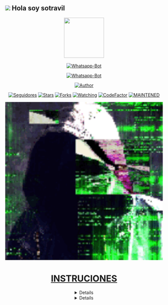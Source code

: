 ## <img src="https://github.com/TheDudeThatCode/TheDudeThatCode/blob/master/Assets/Hi.gif" width="29px"> Hola soy sotravil
<p align="center">
<img src="https://static-cdn.jtvnw.net/jtv_user_pictures/999691b4-e557-4058-87d8-6b6a398c8837-profile_image-300x300.png" width="128" height="128"/>
</p>
<p align="center">
<a href="#"><img title="Whatsapp-Bot" src="https://img.shields.io/badge/Sotravil Whatsapp Bot-green?colorA=%23ff0000&colorB=%23017e40&style=for-the-badge"></a>
</p>
</p>
<p align="center">
<a href="#"><img title="Whatsapp-Bot" src="https://img.shields.io/badge/Slbot bot-Pink?colorA=%FF00D4&colorB=%23017e40&style=for-the-badge"></a>
</p>
<p align="center">
<a href="https://github.com/Sotravil"><img title="Author" src="https://img.shields.io/badge/Author-Sotravil-red.svg?style=for-the-badge&logo=github"></a>
</p>
<p align="center">
<a href="https://github.com/Sotravil/followers"><img title="Seguidores" src="https://img.shields.io/github/followers/Sotravil?color=blue&style=flat-square"></a>
<a href="https://github.com/Sotravil/slbot/stargazers/"><img title="Stars" src="https://img.shields.io/github/stars/Sotravil/slbot?color=red&style=flat-square"></a>
<a href="https://github.com/Sotravil/slbot/network/members"><img title="Forks" src="https://img.shields.io/github/forks/Sotravil/slbot?color=red&style=flat-square"></a>
<a href="https://github.com/Sotravil/slbot/watchers"><img title="Watching" src="https://img.shields.io/github/watchers/Sotravil/slbot?label=Watchers&color=blue&style=flat-square"></a>
<a href="https://www.codefactor.io/repository/github/Sotravil/slwb"><img src="https://www.codefactor.io/repository/github/mhankbarbar/termux-wabot/badge" alt="CodeFactor" /></a>
<a href="#"><img title="MAINTENED" src="https://img.shields.io/badge/MAINTENED-YES-blue.svg"</a>
</p>

<img src="https://github.com/Sotravil/animaciones/blob/main/46400cbacaf8eb1b36a89cdcd7da6740_w200.gif" alt="Hacker" width="600" />
<div align="center">



# INSTRUCIONES 


<details>

## Instala Termux para proseguir
>playstore (android) : https://play.google.com/store/apps/details?id=com.termux&hl=en
>appstore (iphone) : https://apps.apple.com/gr/app/termius-ssh-client/id549039908

## Clonar Este Repositorio

```bash
> git clone https://github.com/Sotravil/slbot
```


# <p align="center">
<a href="#"><img title="Sotravil" src="https://img.shields.io/badge/Sotravil -green?colorA=%23ff0000&colorB=%23017e40&style=for-the-badge"></a>
</p>

Bot Basico de WhatsApp

### PARA USUARIOS TERMUX
```bash
> pkg update && pkg upgrade
> pkg install git -y
> pkg install nodejs -y
> pkg install ffmpeg -y
> pkg install imagemagick -y
> git clone https://github.com/Sotravil/slbot
> cd slwb
> bash install.sh
```
###### LANZAR BOT
```bash
> node index.js
```

---------

### PARA USUARIOS WINDOWS/VPS/RDP 
* Descarga e instala Git [`Click Here`](https://git-scm.com/downloads) <br>
* Descarga e instala NodeJS [`Click Here`](https://nodejs.org/en/download) <br>
* Descarga e instala FFMPEG [`Click Here`](https://ffmpeg.org/download.html) (don't forget to path) 
* Descarga e instala ImageMagick [`Click Here`](https://imagemagick.org/script/download.php) (if nulis want work,  checklist columns 1,2,3,5,6) 
```bash
> git clone https://github.com/Sotravil/slbot
> cd slwb
>bash install.sh
> node index.js
```
###### LANZAR BOT
```bash
> node index.js
```

# MAS DETALLES


</details>


<details>

## Recodificador: [Sotravil](https://wa.me/19728806294)
Script: @Narutomo 

<img src="https://raw.githubusercontent.com/TheDudeThatCode/TheDudeThatCode/master/Assets/Mario_Gameplay.gif"/>

</p>

</p>

[GITHUB](https://github.com/Sotravil)

## Mis grupos
* <a href="https://chat.whatsapp.com/CFrlehcnibhDLmd3nLXr2B"><img alt="WhatsApp" src="https://img.shields.io/badge/Grupo%20De WhatsApp-25D366?style=for-the-badge&logo=whatsapp&logoColor=white"/></a>


## [Donaciones](https://paypal.me/Sotravil) [<img src="https://github.com/Sotravil/animaciones/blob/main/coiny-paypal.gif" width="120px">](https://paypal.me/Sotravil)

* <a href="https://paypal.me/Sotravil"><img alt="Paypal" src="https://img.shields.io/badge/PayPal-00457C?style=for-the-badge&logo=paypal&logoColor=white" /></a>



## Mis Redes Sociales


[<img src="https://github.com/Sotravil/animaciones/blob/main/whatsapp.gif" width="50px">](https://wa.me/19728806294) [<img src="https://github.com/TheDudeThatCode/TheDudeThatCode/blob/master/Assets/Instagram.svg" width="50px">](https://instagram.com/sotravil.last?igshid=l7miu0x3iefy) [<img src="https://github.com/Sotravil/animaciones/blob/main/371907120_YOUTUBE_ICON_TRANSPARENT_400.gif" width="50px">](https://youtube.com/channel/UCkXj_lgLhVqBfMleNQ06PqQ)


</details>



